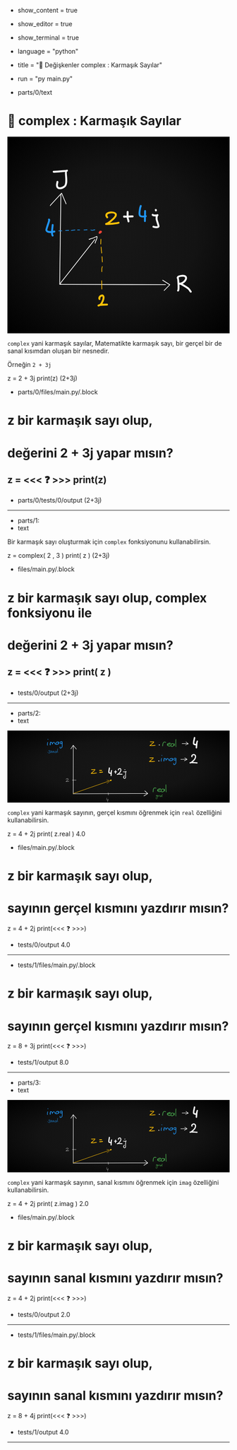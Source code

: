 - show_content = true
- show_editor = true
- show_terminal = true
- language = "python"
- title = "🔢 Değişkenler complex : Karmaşık Sayılar"
- run = "py main.py"

- parts/0/text
# 🔢 **complex** : Karmaşık Sayılar 

<image-text>
<drawing style="--animation-time:3s;--animation-delay:1s;">
<svg class='img drawingAnimation' width="100%" height="100%" viewBox="-218.0419661535438 -239.95691036229266 620.6049597508038 548.2404003620667" xmlns="http://www.w3.org/2000/svg" xmlns:xlink="http://www.w3.org/1999/xlink" version="1.1" style="stroke-linecap: round; stroke-linejoin: round; fill: none; background: radial-gradient(rgb(23, 23, 23), rgb(19, 19, 19), rgb(0, 0, 0)) center center / cover; --item-length:33; --total-length:95772.6;"><path xmlns="http://www.w3.org/2000/svg" style="stroke-width: 86.4254; transform: matrix(0.0220693, 0, 0, 0.0220693, -76.1772, -65.5341); --index:0; --length:3589.21; --start:0;" d="M-999 801C-999 801 -978.3760000000002 742.8800000000001 -978.3760000000002 742.8800000000001,C-978.3760000000002 742.8800000000001 430 -774 430 -774,C430 -774 999 568 999 568" data-hash="undefined.8" class="selected" stroke="#FFFFFF"></path><path xmlns="http://www.w3.org/2000/svg" style="stroke-width: 15.2975; transform: matrix(0.123942, 0.0135769, -0.0135769, 0.123942, -70.3454, 46.2878); --index:1; --length:2009.19; --start:3589.21;" d="M-96 -1000C-96 -1000 96 1000 96 1000" data-hash="undefined.9" class="selected" stroke="#FFFFFF"></path><path xmlns="http://www.w3.org/2000/svg" style="stroke-width: 12.9402; transform: matrix(0.14733, 0.00445327, -0.00445327, 0.14733, 76.3313, 172.408); --index:2; --length:1998.78; --start:5598.4;" d="M-999 25C-999 25 999 -31 999 -31" data-hash="undefined.11" class="selected" stroke="#FFFFFF"></path><path xmlns="http://www.w3.org/2000/svg" style="stroke-width: 130.127; transform: matrix(0.0146576, 0, 0, 0.0146576, 225.703, 173.986); --index:3; --length:3163.62; --start:7597.18;" d="M-670 -956C-670 -956 -687.8560000000002 -960.2240000000003 -687.8560000000002 -960.2240000000003,C-687.8560000000002 -960.2240000000003 670 -99 670 -99,C670 -99 -406 999 -406 999" data-hash="undefined.13" class="selected" stroke="#FFFFFF"></path><path xmlns="http://www.w3.org/2000/svg" style="stroke-width: 357.292; transform: matrix(0.00533834, 0, 0, 0.00533834, 41.1283, 25.1107); --index:4; --length:8403.06; --start:10760.8;" d="M391 -309C133 -309 123 -507 -174 -309,C-294 -229 -676 429 -457 539,C-81 726 936 308 674 -215,C362 -838 -936 342 -551 727,C-279 999 679 361 485 -26,C0 -999 -911 710 -268 67" data-hash="undefined.54" class="selected" stroke="#f44336"></path><path xmlns="http://www.w3.org/2000/svg" style="stroke-width: 432.492; transform: matrix(0.00441014, 0, 0, 0.00441014, 40.9122, 26.1329); --index:5; --length:6388.55; --start:19163.9;" d="M294 -264C-44 -264 -1000 242 -390 649,C-52 874 1000 -15 636 -378,C140 -874 -818 377 -504 534,C-75 749 669 437 -47 78" data-hash="undefined.55" class="selected" stroke="#f44336"></path><path xmlns="http://www.w3.org/2000/svg" style="stroke-width: 330.68; transform: matrix(0.0158619, 0, 0, 0.0158619, 48.2519, 215.352); --index:6; --length:4736.18; --start:25552.4;" d="M-571 -196C-750 -555 -134 -1000 63 -735,C337 -370 -191 811 -603 914,C-655 927 -761 1000 -761 946,C-761 822 594 787 761 787" data-hash="undefined.58" class="selected" stroke="#FFC107"></path><path xmlns="http://www.w3.org/2000/svg" style="stroke-width: 285.247; transform: matrix(0.0186282, 0, 0, 0.0186282, -98.4268, 9.39072); --index:7; --length:2996.49; --start:30288.6;" d="M-194 -999C0 -999 -623 381 -581 591,C-499 999 384 854 623 806" data-hash="undefined.60" class="selected" stroke="#2196f3"></path><path xmlns="http://www.w3.org/2000/svg" style="stroke-width: 358.409; transform: matrix(0.0148256, 0, 0, 0.0148256, -93.8733, 20.8145); --index:8; --length:2035.55; --start:33285.1;" d="M151 -1000C151 -591 -151 696 151 1000" data-hash="undefined.61" class="selected" stroke="#2196f3"></path><path xmlns="http://www.w3.org/2000/svg" style="stroke-width: 30.6793; transform: matrix(0.0621706, 0, 0, 0.0621706, -23.2315, 108.785); --index:9; --length:2536.53; --start:35320.6;" d="M-744 1000C-744 1000 -751.6960000000001 954.7440000000001 -751.6960000000001 954.7440000000001,C-751.6960000000001 954.7440000000001 793 -999 793 -999" data-hash="undefined.65" class="selected" stroke="#FFFFFF"></path><path xmlns="http://www.w3.org/2000/svg" style="stroke-width: 151.974; transform: matrix(0.0125505, 0, 0, 0.0125505, 21.6317, 47.035); --index:10; --length:3494.66; --start:37857.2;" d="M-887 -113C-1000 0 -705 -142 -686 -153,C-440 -301 -103 -305 155 -434,C181 -447 819 -768 837 -715,C1000 -227 436 295 436 768" data-hash="undefined.66" class="selected" stroke="#FFFFFF"></path><path xmlns="http://www.w3.org/2000/svg" style="stroke-width: 164.734; transform: matrix(0.0115783, 0, 0, 0.0115783, 45.4831, 172.97); --index:11; --length:2000.44; --start:41351.8;" d="M-21 -1000C-21 -1000 21 1000 21 1000" data-hash="undefined.68" class="selected" stroke="#FFC107"></path><path xmlns="http://www.w3.org/2000/svg" style="stroke-width: 445.751; transform: matrix(0.00427895, 0, 0, 0.00427895, -70.3002, 22.4513); --index:12; --length:2000; --start:43352.3;" d="M-1000 0C-333 0 333 0 1000 0" data-hash="undefined.80" class="selected" stroke="#2196f3"></path><path xmlns="http://www.w3.org/2000/svg" style="stroke-width: 445.752; transform: matrix(0.00427894, 0, 0, 0.00427894, -51.1708, 21.1927); --index:13; --length:2004.06; --start:45352.3;" d="M-1000 58C-313 58 319 -58 1000 -58" data-hash="undefined.81" class="selected" stroke="#2196f3"></path><path xmlns="http://www.w3.org/2000/svg" style="stroke-width: 360.847; transform: matrix(0.00528576, 0, 0, 0.00528576, -34.5584, 20.6893); --index:14; --length:2027.26; --start:47356.3;" d="M-999 142C-999 39 758 -62 999 -142" data-hash="undefined.82" class="selected" stroke="#2196f3"></path><path xmlns="http://www.w3.org/2000/svg" style="stroke-width: 631.481; transform: matrix(0.00302043, 0, 0, 0.00302043, -19.2045, 19.9342); --index:15; --length:2000; --start:49383.6;" d="M-1000 0C-333 0 333 0 1000 0" data-hash="undefined.83" class="selected" stroke="#2196f3"></path><path xmlns="http://www.w3.org/2000/svg" style="stroke-width: 445.752; transform: matrix(0.00427894, 0, 0, 0.00427894, 0.176611, 19.6825); --index:16; --length:2004.01; --start:51383.6;" d="M-1000 58C-330 58 359 -58 1000 -58" data-hash="undefined.84" class="selected" stroke="#2196f3"></path><path xmlns="http://www.w3.org/2000/svg" style="stroke-width: 344.444; transform: matrix(0.00553747, 0, 0, 0.00553747, 20.5645, 20.7844); --index:17; --length:2058.77; --start:53387.6;" d="M-999 -153C-602 244 488 -244 999 -244" data-hash="undefined.85" class="selected" stroke="#2196f3"></path><path xmlns="http://www.w3.org/2000/svg" style="stroke-width: 280.658; transform: matrix(0.00679598, 0, 0, 0.00679598, 42.9661, 52.4039); --index:18; --length:2001.64; --start:55446.4;" d="M37 -1000C37 -327 -37 337 -37 1000" data-hash="undefined.89" class="selected" stroke="#FFC107"></path><path xmlns="http://www.w3.org/2000/svg" style="stroke-width: 229.63; transform: matrix(0.0083062, 0, 0, 0.0083062, 44.4763, 76.064); --index:19; --length:2008.57; --start:57448;" d="M-90 -1000C-90 -253 90 495 90 999" data-hash="undefined.90" class="selected" stroke="#FFC107"></path><path xmlns="http://www.w3.org/2000/svg" style="stroke-width: 261.303; transform: matrix(0.00729939, 0, 0, 0.00729939, 46.7417, 101.738); --index:20; --length:2005.32; --start:59456.6;" d="M-68 -1000C-68 -328 68 564 68 1000" data-hash="undefined.91" class="selected" stroke="#FFC107"></path><path xmlns="http://www.w3.org/2000/svg" style="stroke-width: 270.635; transform: matrix(0.00704769, 0, 0, 0.00704769, 46.2107, 129.173); --index:21; --length:2040.34; --start:61461.9;" d="M146 -1000C-146 -706 -67 559 -67 1000" data-hash="undefined.92" class="selected" stroke="#FFC107"></path><path xmlns="http://www.w3.org/2000/svg" style="stroke-width: 287.982; transform: matrix(0.0182136, 0, 0, 0.0182136, 74.3379, -14.0467); --index:22; --length:6266.66; --start:63502.2;" d="M-741 -69C-776 -139 -864 -217 -879 -290,C-1000 -892 253 -953 530 -621,C856 -229 -384 660 -658 843,C-733 893 -997 953 -907 953,C-549 953 747 886 999 760" data-hash="undefined.94" class="selected" stroke="#FFC107"></path><path xmlns="http://www.w3.org/2000/svg" style="stroke-width: 416.61; transform: matrix(0.0125902, 0, 0, 0.0125902, 119.227, -17.5746); --index:23; --length:1992.69; --start:69768.9;" d="M-879 60C-1000 -60 -818 20 -599 20,C-65 20 468 -19 1000 -19" data-hash="undefined.95" class="selected" stroke="#FFFFFF"></path><path xmlns="http://www.w3.org/2000/svg" style="stroke-width: 393.187; transform: matrix(0.0133402, 0, 0, 0.0133402, 118.858, -17.0661); --index:24; --length:2024.05; --start:71761.6;" d="M-85 -1000C-85 -612 -103 -215 -85 169,C-72 438 103 749 103 1000" data-hash="undefined.97" class="selected" stroke="#FFFFFF"></path><path xmlns="http://www.w3.org/2000/svg" style="stroke-width: 315.725; transform: matrix(0.0166132, 0, 0, 0.0166132, 157.235, -30.4055); --index:25; --length:2698.29; --start:73785.6;" d="M-166 -1000C-166 -906 -239 -826 -257 -727,C-438 299 -682 1000 682 727" data-hash="undefined.98" class="selected" stroke="#2196f3"></path><path xmlns="http://www.w3.org/2000/svg" style="stroke-width: 372.123; transform: matrix(0.0140954, 0, 0, 0.0140954, 166.301, -18.828); --index:26; --length:2000.35; --start:76483.9;" d="M17 -1000C17 -344 -17 334 -17 1000" data-hash="undefined.99" class="selected" stroke="#2196f3"></path><path xmlns="http://www.w3.org/2000/svg" style="stroke-width: 289.326; transform: matrix(0.0181291, 0, 0, 0.0181291, 196.283, -4.2228); --index:27; --length:3474.71; --start:78484.3;" d="M-473 -1000C-473 -865 72 -893 164 -916,C202 -925 276 -982 276 -944,C276 -941 174 -843 164 -805,C126 -652 117 -463 137 -305,C158 -135 473 715 442 777,C331 1000 -206 910 -362 832" data-hash="undefined.103" class="selected" stroke="#FFFFFF"></path><path xmlns="http://www.w3.org/2000/svg" style="stroke-width: 6946.3; transform: matrix(0.000755109, 0, 0, 0.000755109, 196.674, -35.1887); --index:28; --length:2484.56; --start:81959;" d="M-557 -1000C557 -1000 109 59 109 1000" data-hash="undefined.104" class="selected" stroke="#FFFFFF"></path><path xmlns="http://www.w3.org/2000/svg" style="stroke-width: 281.607; transform: matrix(0.018626, 0, 0, 0.018626, -70.2609, -143.838); --index:29; --length:2007.74; --start:84443.5;" d="M-1000 81C-845 81 908 -35 1000 -81" data-hash="undefined.107" class="selected" stroke="#FFFFFF"></path><path xmlns="http://www.w3.org/2000/svg" style="stroke-width: 202.331; transform: matrix(0.025924, 0, 0, 0.025924, -64.6275, -118.417); --index:30; --length:3154.32; --start:86451.3;" d="M423 -999C262 -839 635 319 248 650,C35 833 -450 1000 -566 650,C-635 444 -528 339 -528 165" data-hash="undefined.108" class="selected" stroke="#FFFFFF"></path><path xmlns="http://www.w3.org/2000/svg" style="stroke-width: 293.506; transform: matrix(0.0178709, 0, 0, 0.0178709, 260.206, 171.042); --index:31; --length:2027.07; --start:89605.6;" d="M-97 -1000C-93 -1000 97 999 -97 999" data-hash="undefined.109" class="selected" stroke="#FFFFFF"></path><path xmlns="http://www.w3.org/2000/svg" style="stroke-width: 229.569; transform: matrix(0.0228481, 0, 0, 0.0228481, 275.831, 169.086); --index:32; --length:4139.93; --start:91632.7;" d="M-804 -674C-804 -954 -48 -1000 121 -872,C389 -671 94 -300 -77 -167,C-193 -77 -373 -5 -517 30,C-532 34 -576 30 -561 30,C-370 30 358 493 517 625,C651 737 690 886 804 1000" data-hash="undefined.110" class="selected" stroke="#FFFFFF"></path></svg>
</drawing>

``complex`` yani karmaşık sayılar, Matematikte karmaşık sayı, bir gerçel bir de sanal kısımdan oluşan bir nesnedir. 

Örneğin ``2 + 3j`` 
</image-text>


<code-view name="main.py" language="python">
z = 2 + 3j
print(z)
</code-view>
<code-view name="Terminal" language="bash">
(2+3j)
</code-view>


- parts/0/files/main.py/.block
# z bir karmaşık sayı olup,
# değerini 2 + 3j yapar mısın?
z = <<< ❓ >>>
print(z)
---------------------
- parts/0/tests/0/output
(2+3j)

---------------------

- parts/1:
- text

Bir karmaşık sayı oluşturmak için ``complex`` fonksiyonunu kullanabilirsin.	

<code-view name="main.py" language="python">
z = complex( 2 , 3 )
print( z )
</code-view>
<code-view name="Terminal" language="bash">
(2+3j)
</code-view>


- files/main.py/.block
# z bir karmaşık sayı olup, complex fonksiyonu ile
# değerini 2 + 3j yapar mısın?
z = <<< ❓ >>>
print( z )
---------------------
- tests/0/output
(2+3j)

---------------------








- parts/2:
- text

<drawing>
<svg width="100%" height="100%" viewBox="-1395.4840158395966 553.8773522724882 18.500392281938275 6.0016157734467015" xmlns="http://www.w3.org/2000/svg" xmlns:xlink="http://www.w3.org/1999/xlink" version="1.1" style="stroke-linecap: round; stroke-linejoin: round; fill: none; background: radial-gradient(rgb(23, 23, 23), rgb(19, 19, 19), rgb(0, 0, 0)) center center / cover; --item-length:62; --total-length:216747;"><path xmlns="http://www.w3.org/2000/svg" data-hash="1.5469" d="M-1000 -71C-1000 -71 1000 71 1000 71" class="selected" style="stroke-width: 12.3339; transform: matrix(0.00306391, -0.000228952, 0.000228952, 0.00306391, -1386.91, 559.118); --index:0; --length:2005.03; --start:0;" stroke="#FFFFFF"></path><path xmlns="http://www.w3.org/2000/svg" data-hash="1.5470" d="M70 -1000C70 -1000 -70 999 -70 999" class="selected" style="stroke-width: 18.893; transform: matrix(0.00200103, -0.00013794, 0.00013794, 0.00200103, -1390, 557.127); --index:1; --length:2003.9; --start:2005.03;" stroke="#FFFFFF"></path><path xmlns="http://www.w3.org/2000/svg" data-hash="1.5471" d="M-658 -1000C-658 -1000 683 -164 683 -164,C683 -164 -683 999 -683 999" class="selected" style="stroke-width: 177.662; transform: matrix(0.000210684, 3.33022e-05, -3.33022e-05, 0.000210684, -1383.94, 559.121); --index:2; --length:3374.27; --start:4008.93;" stroke="#FFFFFF"></path><path xmlns="http://www.w3.org/2000/svg" data-hash="1.5472" d="M-658 -1000C-658 -1000 683 -164 683 -164,C683 -164 -683 999 -683 999" class="selected" style="stroke-width: 165.193; transform: matrix(4.84724e-06, -0.000229349, 0.000229349, 4.84724e-06, -1389.97, 555.255); --index:3; --length:3374.27; --start:7383.2;" stroke="#FFFFFF"></path><path xmlns="http://www.w3.org/2000/svg" style="stroke-width: 27.0979; transform: matrix(0.00101369, 0.000473351, -0.000473351, 0.00101369, -1388.53, 558.595); --index:4; --length:2794.69; --start:10757.5;" d="M-1000 976C-1000 976 1000 -976 1000 -976" data-hash="1.5473" class="selected" stroke="#FFC107"></path><path xmlns="http://www.w3.org/2000/svg" style="stroke-width: 150.959; transform: matrix(0.000145571, 6.79752e-05, -6.79752e-05, 0.000145571, -1387.12, 558.119); --index:5; --length:3637.11; --start:13552.2;" d="M-843 -464C-705 -464 707 -1000 788 -757,C843 -591 135 786 -6 999" data-hash="1.5476" class="selected" stroke="#FFC107"></path><path xmlns="http://www.w3.org/2000/svg" style="stroke-width: 162.283; transform: matrix(0.000105661, 0, 0, 0.000105661, -1387.16, 559.574); --index:6; --length:3052.18; --start:17189.3;" d="M-368 -999C-257 -999 -711 375 -548 619,C-294 1000 444 796 711 529" data-hash="1.5493" class="selected" stroke="#FFFFFF"></path><path xmlns="http://www.w3.org/2000/svg" style="stroke-width: 150.309; transform: matrix(0.000114079, 0, 0, 0.000114079, -1387.12, 559.687); --index:7; --length:2032.53; --start:20241.5;" d="M166 -1000C166 -531 -166 202 -166 1000" data-hash="1.5494" class="selected" stroke="#FFFFFF"></path><path xmlns="http://www.w3.org/2000/svg" style="stroke-width: 248.786; transform: matrix(9.74851e-05, 0, 0, 9.74851e-05, -1387.08, 559.133); --index:8; --length:2019.05; --start:22274;" d="M-71 -1000C71 -1000 -2 742 -2 1000" data-hash="1.5497" class="selected" stroke="#FFFFFF"></path><path xmlns="http://www.w3.org/2000/svg" style="stroke-width: 50.8483; transform: matrix(0.000476966, 0, 0, 0.000476966, -1389.92, 557.994); --index:9; --length:662; --start:24293;" d="M-331 0C-110 0 110 0 331 0" data-hash="1.5498" class="selected" stroke="#FFFFFF"></path><path xmlns="http://www.w3.org/2000/svg" style="stroke-width: 178.478; transform: matrix(0.000135887, 0, 0, 0.000135887, -1390.49, 557.984); --index:10; --length:5603.17; --start:24955;" d="M-841 -421C-841 -853 372 -1000 544 -570,C700 -180 -890 892 -890 963,C-890 999 -352 865 -346 864,C67 818 482 916 890 814" data-hash="1.5499" class="selected" stroke="#FFFFFF"></path><path xmlns="http://www.w3.org/2000/svg" style="stroke-width: 968.038; transform: matrix(6.88977e-05, 0, 0, 6.88977e-05, -1386.86, 558.017); --index:11; --length:2882.41; --start:30558.2;" d="M-145 -428C-444 -428 -1000 132 -633 254,C-111 428 1000 -428 -242 -428" data-hash="1.5502" class="selected" stroke="#FFC107"></path><path xmlns="http://www.w3.org/2000/svg" style="stroke-width: 409.429; transform: matrix(0.000226248, 0, 0, 0.000226248, -1386.96, 557.2); --index:12; --length:2683.83; --start:33440.6;" d="M-162 -845C-162 -860 -162 -1000 -162 -911,C-162 -524 -497 468 -294 772,C-164 967 306 1000 497 904" data-hash="1.5503" class="selected" stroke="#FFFFFF"></path><path xmlns="http://www.w3.org/2000/svg" style="stroke-width: 450.926; transform: matrix(0.000205427, 0, 0, 0.000205427, -1386.83, 557.408); --index:13; --length:2028.92; --start:36124.4;" d="M90 -1000C-65 -1000 -90 701 -90 1000" data-hash="1.5504" class="selected" stroke="#FFFFFF"></path><path xmlns="http://www.w3.org/2000/svg" style="stroke-width: 751.543; transform: matrix(8.87449e-05, 0, 0, 8.87449e-05, -1386.48, 557.304); --index:14; --length:2092.94; --start:38153.4;" d="M-939 51C-939 23 -1000 19 -1000 -8,C-1000 -51 873 30 1000 51" data-hash="1.5505" class="selected" stroke="#FFFFFF"></path><path xmlns="http://www.w3.org/2000/svg" style="stroke-width: 576.766; transform: matrix(0.000115637, 0, 0, 0.000115637, -1386.48, 557.317); --index:15; --length:2003.77; --start:40246.3;" d="M46 -1000C-13 -939 -46 756 -46 999" data-hash="1.5506" class="selected" stroke="#FFFFFF"></path><path xmlns="http://www.w3.org/2000/svg" style="stroke-width: 226.794; transform: matrix(0.000294081, 0, 0, 0.000294081, -1386.14, 557.248); --index:16; --length:4440.4; --start:42250.1;" d="M-337 -305C-568 -536 101 -1000 321 -561,C543 -115 23 483 -300 719,C-337 745 -605 1000 -666 938,C-705 900 -574 871 -520 865,C-108 819 294 883 705 883" data-hash="1.5507" class="selected" stroke="#FFFFFF"></path><path xmlns="http://www.w3.org/2000/svg" style="stroke-width: 156.608; transform: matrix(0.000317162, 0, 0, 0.000317162, -1385.72, 557.586); --index:17; --length:3739.92; --start:46690.5;" d="M-317 -944C-317 -782 313 -888 405 -980,C425 -1000 359 -945 346 -920,C292 -820 280 -712 263 -600,C221 -325 261 557 251 596,C239 643 219 688 192 727,C4 1000 -425 772 -270 383,C-230 284 -177 195 -80 146" data-hash="1.5516" class="selected" stroke="#FFFFFF"></path><path xmlns="http://www.w3.org/2000/svg" style="stroke-width: 2476.66; transform: matrix(2.00553e-05, 0, 0, 2.00553e-05, -1385.71, 557.137); --index:18; --length:2725.54; --start:50430.4;" d="M828 -668C-1000 -668 -164 668 999 -496" data-hash="1.5517" class="selected" stroke="#FFFFFF"></path><path xmlns="http://www.w3.org/2000/svg" style="stroke-width: 190.467; transform: matrix(0.000248699, 0, 0, 0.000248699, -1383.23, 558.802); --index:19; --length:2884.1; --start:53155.9;" d="M-432 -136C-432 -40 -504 1000 -504 584,C-504 -65 -356 -1000 504 -569" data-hash="1.5522" class="selected" stroke="#4caf50"></path><path xmlns="http://www.w3.org/2000/svg" style="stroke-width: 267.524; transform: matrix(0.000177065, 0, 0, 0.000177065, -1382.89, 558.81); --index:20; --length:5201; --start:56040;" d="M-417 167C-167 167 974 -111 848 -490,C702 -926 -297 -304 -417 -136,C-1000 679 493 926 1000 673" data-hash="1.5523" class="selected" stroke="#4caf50"></path><path xmlns="http://www.w3.org/2000/svg" style="stroke-width: 294.824; transform: matrix(0.000160669, 0, 0, 0.000160669, -1382.55, 558.84); --index:21; --length:6444.62; --start:61241;" d="M758 -170C879 -291 895 -291 758 -394,C-22 -979 -999 -689 -748 442,C-629 979 -10 935 311 666,C553 464 688 166 814 -115,C854 -206 898 -297 925 -394,C940 -447 869 -561 925 -561,C1000 -561 925 -412 925 -338,C925 -96 925 145 925 387" data-hash="1.5524" class="selected" stroke="#4caf50"></path><path xmlns="http://www.w3.org/2000/svg" style="stroke-width: 160.119; transform: matrix(0.000295836, 0, 0, 0.000295836, -1382.27, 558.678); --index:22; --length:2007.32; --start:67685.6;" d="M-60 -1000C-60 -754 -26 912 60 999" data-hash="1.5525" class="selected" stroke="#4caf50"></path><path xmlns="http://www.w3.org/2000/svg" style="stroke-width: 119.011; transform: matrix(0.000203787, 0, 0, 0.000203787, -1383.04, 559.429); --index:23; --length:4210.7; --start:69693;" d="M48 -802C48 -1000 -483 -799 -275 -591,C-217 -533 -58 -507 0 -575,C77 -665 81 -804 65 -916,C62 -935 46 -979 32 -965,C-41 -891 483 184 32 594,C-413 1000 -482 118 -194 -169" data-hash="1.5526" class="selected" stroke="#4caf50"></path><path xmlns="http://www.w3.org/2000/svg" style="stroke-width: 368.632; transform: matrix(6.57917e-05, 0, 0, 6.57917e-05, -1382.97, 559.305); --index:24; --length:4271.89; --start:73903.7;" d="M-107 257C843 257 847 -1000 43 -597,C-847 -152 -410 999 747 710" data-hash="1.5527" class="selected" stroke="#4caf50"></path><path xmlns="http://www.w3.org/2000/svg" style="stroke-width: 503.311; transform: matrix(4.81868e-05, 0, 0, 4.81868e-05, -1382.85, 559.297); --index:25; --length:3947.74; --start:78175.6;" d="M-584 -305C-584 -202 -513 999 -515 999,C-652 999 -279 -541 -103 -717,C179 -1000 395 -777 652 -649" data-hash="1.5528" class="selected" stroke="#4caf50"></path><path xmlns="http://www.w3.org/2000/svg" style="stroke-width: 386.606; transform: matrix(6.27329e-05, 0, 0, 6.27329e-05, -1382.76, 559.333); --index:26; --length:4132.85; --start:82123.3;" d="M200 -757C200 -1000 -175 -827 -274 -704,C-484 -442 -622 -39 -538 298,C-362 999 510 -190 517 -176,C622 34 464 569 464 826" data-hash="1.5529" class="selected" stroke="#4caf50"></path><path xmlns="http://www.w3.org/2000/svg" style="stroke-width: 329.92; transform: matrix(7.35117e-05, 0, 0, 7.35117e-05, -1382.67, 559.326); --index:27; --length:3387.04; --start:86256.1;" d="M-190 171C-93 74 4 -31 79 -144,C158 -262 79 -1000 -190 -819,C-620 -533 -298 1000 620 80" data-hash="1.5530" class="selected" stroke="#4caf50"></path><path xmlns="http://www.w3.org/2000/svg" style="stroke-width: 232.927; transform: matrix(0.000104123, 0, 0, 0.000104123, -1382.6, 559.281); --index:28; --length:2135.08; --start:89643.2;" d="M76 -653C76 -764 119 -1000 44 -812,C-119 -400 -50 517 -50 999" data-hash="1.5531" class="selected" stroke="#4caf50"></path><path xmlns="http://www.w3.org/2000/svg" style="stroke-width: 402.613; transform: matrix(0.000117654, 0, 0, 0.000117654, -1392.16, 554.973); --index:29; --length:2108.95; --start:91778.3;" d="M260 -1000C260 -781 -260 1000 189 1000" data-hash="1.5533" class="selected" stroke="#2196f3"></path><path xmlns="http://www.w3.org/2000/svg" style="stroke-width: 5636.6; transform: matrix(8.40384e-06, 0, 0, 8.40384e-06, -1392.11, 554.603); --index:30; --length:2425.15; --start:93887.2;" d="M617 1000C-617 -235 -382 471 -382 -1000" data-hash="1.5534" class="selected" stroke="#2196f3"></path><path xmlns="http://www.w3.org/2000/svg" style="stroke-width: 196.283; transform: matrix(0.00024133, 0, 0, 0.00024133, -1391.72, 554.953); --index:31; --length:4960.85; --start:96312.4;" d="M-775 -473C-775 -352 -752 536 -810 536,C-861 536 -1000 -96 -636 -368,C-460 -500 -223 -367 -149 -194,C-94 -66 -114 363 -114 223,C-114 70 216 -399 373 -438,C767 -536 833 293 1000 293" data-hash="1.5536" class="selected" stroke="#2196f3"></path><path xmlns="http://www.w3.org/2000/svg" style="stroke-width: 268.313; transform: matrix(0.000176544, 0, 0, 0.000176544, -1391.33, 554.948); --index:32; --length:5044.76; --start:101273;" d="M553 -572C553 -899 -1000 -670 -636 237,C-371 899 999 83 648 -619,C527 -861 425 189 695 189" data-hash="1.5537" class="selected" stroke="#2196f3"></path><path xmlns="http://www.w3.org/2000/svg" style="stroke-width: 147.927; transform: matrix(0.00032022, 0, 0, 0.00032022, -1391.02, 555.08); --index:33; --length:4179.54; --start:106318;" d="M320 -728C320 -1000 -367 -937 -256 -492,C-217 -336 70 -335 163 -413,C287 -516 294 -656 294 -807,C294 -815 294 -842 294 -833,C294 -424 367 51 294 452,C270 586 -126 1000 -256 741,C-283 686 -256 543 -256 478" data-hash="1.5538" class="selected" stroke="#2196f3"></path><path xmlns="http://www.w3.org/2000/svg" style="stroke-width: 167.529; transform: matrix(0.000144769, 0, 0, 0.000144769, -1392.01, 555.653); --index:34; --length:4043.34; --start:110498;" d="M369 -677C607 -914 -117 -1000 -187 -788,C-330 -358 856 173 481 548,C30 1000 -601 485 -856 103" data-hash="1.5539" class="selected" stroke="#2196f3"></path><path xmlns="http://www.w3.org/2000/svg" style="stroke-width: 262.689; transform: matrix(9.23258e-05, 0, 0, 9.23258e-05, -1391.86, 555.641); --index:35; --length:6568.99; --start:114541;" d="M935 -296C935 -836 -558 -999 -754 -412,C-935 131 -324 1000 294 752,C537 655 721 229 760 -4,C768 -51 756 -529 760 -529,C838 -529 760 -373 760 -296,C760 53 726 334 877 635" data-hash="1.5540" class="selected" stroke="#2196f3"></path><path xmlns="http://www.w3.org/2000/svg" style="stroke-width: 301.881; transform: matrix(8.03394e-05, 0, 0, 8.03394e-05, -1391.62, 555.652); --index:36; --length:6092.72; --start:121110;" d="M-945 -807C-945 -338 -945 129 -945 598,C-945 709 -834 933 -945 933,C-995 933 -914 834 -878 799,C-708 628 -560 283 -477 62,C-459 14 -134 -1000 -8 -874,C353 -512 415 1000 995 1000" data-hash="1.5541" class="selected" stroke="#2196f3"></path><path xmlns="http://www.w3.org/2000/svg" style="stroke-width: 235.506; transform: matrix(0.000102982, 0, 0, 0.000102982, -1391.45, 555.639); --index:37; --length:5415.37; --start:127203;" d="M577 -144C1000 -567 -1000 -958 -519 482,C-416 791 4 958 263 743,C669 405 525 -353 577 -353,C631 -353 451 356 733 638" data-hash="1.5542" class="selected" stroke="#2196f3"></path><path xmlns="http://www.w3.org/2000/svg" style="stroke-width: 161.045; transform: matrix(0.000150597, 0, 0, 0.000150597, -1391.3, 555.544); --index:38; --length:2113.77; --start:132618;" d="M-22 -1000C-22 -610 -192 436 -57 750,C-22 831 127 935 192 1000" data-hash="1.5547" class="selected" stroke="#2196f3"></path><path xmlns="http://www.w3.org/2000/svg" style="stroke-width: 233.813; transform: matrix(0.000223485, 0, 0, 0.000223485, -1388.29, 557.276); --index:39; --length:5444.38; --start:134732;" d="M-888 -692C-597 -692 -288 -660 0 -692,C36 -696 416 -785 444 -729,C538 -540 -354 165 -481 270,C-648 409 -1000 785 -1000 715,C-1000 712 -139 720 -74 715,C275 685 657 566 999 566" data-hash="1.5551" class="selected" stroke="#FFC107"></path><path xmlns="http://www.w3.org/2000/svg" style="stroke-width: 139.038; transform: matrix(0.000476966, 0, 0, 0.000476966, -1387.72, 557.188); --index:40; --length:352; --start:140176;" d="M-176 0C-58 0 58 0 176 0" data-hash="1.5553" class="selected" stroke="#FFC107"></path><path xmlns="http://www.w3.org/2000/svg" style="stroke-width: 573.905; transform: matrix(0.000115553, 0, 0, 0.000115553, -1387.68, 557.337); --index:41; --length:2016.72; --start:140528;" d="M-999 75C-328 75 361 106 1000 -106" data-hash="1.5554" class="selected" stroke="#FFC107"></path><path xmlns="http://www.w3.org/2000/svg" data-hash="1.5557" d="M-888 -692C-597 -692 -288 -660 0 -692,C36 -696 416 -785 444 -729,C538 -540 -354 165 -481 270,C-648 409 -1000 785 -1000 715,C-1000 712 -139 720 -74 715,C275 685 657 566 999 566" class="selected" style="stroke-width: 233.813; transform: matrix(0.000223263, 9.95558e-06, -9.95558e-06, 0.000223263, -1383.4, 554.971); --index:42; --length:5444.38; --start:142545;" stroke="#FFC107"></path><path xmlns="http://www.w3.org/2000/svg" style="stroke-width: 8417.09; transform: matrix(7.87099e-06, 3.50977e-07, -3.50977e-07, 7.87099e-06, -1382.84, 555.071); --index:43; --length:3552.14; --start:147989;" d="M1000 -666C-999 -666 -1000 666 1000 666" data-hash="1.5558" class="selected" stroke="#FFFFFF"></path><path xmlns="http://www.w3.org/2000/svg" data-hash="1.5560" d="M-432 -136C-432 -40 -504 1000 -504 584,C-504 -65 -356 -1000 504 -569" class="selected" style="stroke-width: 190.467; transform: matrix(0.000248452, 1.10788e-05, -1.10788e-05, 0.000248452, -1382.43, 554.996); --index:44; --length:2884.1; --start:151541;" stroke="#4caf50"></path><path xmlns="http://www.w3.org/2000/svg" data-hash="1.5561" d="M-417 167C-167 167 974 -111 848 -490,C702 -926 -297 -304 -417 -136,C-1000 679 493 926 1000 673" class="selected" style="stroke-width: 267.524; transform: matrix(0.000176889, 7.8877e-06, -7.8877e-06, 0.000176889, -1382.08, 555.019); --index:45; --length:5201; --start:154425;" stroke="#4caf50"></path><path xmlns="http://www.w3.org/2000/svg" data-hash="1.5562" d="M758 -170C879 -291 895 -291 758 -394,C-22 -979 -999 -689 -748 442,C-629 979 -10 935 311 666,C553 464 688 166 814 -115,C854 -206 898 -297 925 -394,C940 -447 869 -561 925 -561,C1000 -561 925 -412 925 -338,C925 -96 925 145 925 387" class="selected" style="stroke-width: 294.824; transform: matrix(0.00016051, 7.15732e-06, -7.15732e-06, 0.00016051, -1381.74, 555.065); --index:46; --length:6444.62; --start:159626;" stroke="#4caf50"></path><path xmlns="http://www.w3.org/2000/svg" data-hash="1.5563" d="M-60 -1000C-60 -754 -26 912 60 999" class="selected" style="stroke-width: 160.119; transform: matrix(0.000295542, 1.31786e-05, -1.31786e-05, 0.000295542, -1381.45, 554.915); --index:47; --length:2007.32; --start:166071;" stroke="#4caf50"></path><path xmlns="http://www.w3.org/2000/svg" style="stroke-width: 156.844; transform: matrix(0.000241372, 1.07631e-05, -1.07631e-05, 0.000241372, -1380.7, 554.962); --index:48; --length:2001.22; --start:168078;" d="M-1000 43C-333 43 329 -43 999 -43" data-hash="1.5566" class="selected" stroke="#FFFFFF"></path><path xmlns="http://www.w3.org/2000/svg" style="stroke-width: 299.683; transform: matrix(0.000126326, 5.63301e-06, -5.63301e-06, 0.000126326, -1380.53, 554.961); --index:49; --length:3898.47; --start:170080;" d="M-714 -1000C-360 -645 667 -321 859 63,C884 113 -727 842 -884 1000" data-hash="1.5569" class="selected" stroke="#FFFFFF"></path><path xmlns="http://www.w3.org/2000/svg" data-hash="1.5571" d="M-162 -845C-162 -860 -162 -1000 -162 -911,C-162 -524 -497 468 -294 772,C-164 967 306 1000 497 904" class="selected" style="stroke-width: 409.429; transform: matrix(0.00029751, 1.32663e-05, -1.32663e-05, 0.00029751, -1379.87, 554.756); --index:50; --length:2683.83; --start:173978;" stroke="#FFFFFF"></path><path xmlns="http://www.w3.org/2000/svg" data-hash="1.5572" d="M90 -1000C-65 -1000 -90 701 -90 1000" class="selected" style="stroke-width: 450.926; transform: matrix(0.000270131, 1.20455e-05, -1.20455e-05, 0.000270131, -1379.71, 555.037); --index:51; --length:2028.92; --start:176662;" stroke="#FFFFFF"></path><path xmlns="http://www.w3.org/2000/svg" data-hash="1.5573" d="M-888 -692C-597 -692 -288 -660 0 -692,C36 -696 416 -785 444 -729,C538 -540 -354 165 -481 270,C-648 409 -1000 785 -1000 715,C-1000 712 -139 720 -74 715,C275 685 657 566 999 566" class="selected" style="stroke-width: 233.813; transform: matrix(0.00022334, 8.05319e-06, -8.05319e-06, 0.00022334, -1383.44, 556.3); --index:52; --length:5444.38; --start:178691;" stroke="#FFC107"></path><path xmlns="http://www.w3.org/2000/svg" data-hash="1.5574" d="M1000 -666C-999 -666 -1000 666 1000 666" class="selected" style="stroke-width: 8417.09; transform: matrix(7.87369e-06, 2.8391e-07, -2.8391e-07, 7.87369e-06, -1382.88, 556.396); --index:53; --length:3552.14; --start:184135;" stroke="#FFFFFF"></path><path xmlns="http://www.w3.org/2000/svg" data-hash="1.5575" d="M260 -1000C260 -781 -260 1000 189 1000" class="selected" style="stroke-width: 402.613; transform: matrix(0.000117578, 4.23962e-06, -4.23962e-06, 0.000117578, -1382.68, 556.304); --index:54; --length:2108.95; --start:187687;" stroke="#2196f3"></path><path xmlns="http://www.w3.org/2000/svg" data-hash="1.5576" d="M617 1000C-617 -235 -382 471 -382 -1000" class="selected" style="stroke-width: 5636.6; transform: matrix(8.39838e-06, 3.02829e-07, -3.02829e-07, 8.39838e-06, -1382.62, 555.937); --index:55; --length:2425.15; --start:189796;" stroke="#2196f3"></path><path xmlns="http://www.w3.org/2000/svg" data-hash="1.5577" d="M-775 -473C-775 -352 -752 536 -810 536,C-861 536 -1000 -96 -636 -368,C-460 -500 -223 -367 -149 -194,C-94 -66 -114 363 -114 223,C-114 70 216 -399 373 -438,C767 -536 833 293 1000 293" class="selected" style="stroke-width: 196.283; transform: matrix(0.000241173, 8.69624e-06, -8.69624e-06, 0.000241173, -1382.25, 556.3); --index:56; --length:4960.85; --start:192221;" stroke="#2196f3"></path><path xmlns="http://www.w3.org/2000/svg" data-hash="1.5578" d="M553 -572C553 -899 -1000 -670 -636 237,C-371 899 999 83 648 -619,C527 -861 425 189 695 189" class="selected" style="stroke-width: 268.313; transform: matrix(0.00017643, 6.36171e-06, -6.36171e-06, 0.00017643, -1381.85, 556.309); --index:57; --length:5044.76; --start:197182;" stroke="#2196f3"></path><path xmlns="http://www.w3.org/2000/svg" data-hash="1.5579" d="M320 -728C320 -1000 -367 -937 -256 -492,C-217 -336 70 -335 163 -413,C287 -516 294 -656 294 -807,C294 -815 294 -842 294 -833,C294 -424 367 51 294 452,C270 586 -126 1000 -256 741,C-283 686 -256 543 -256 478" class="selected" style="stroke-width: 147.927; transform: matrix(0.000320012, 1.1539e-05, -1.1539e-05, 0.000320012, -1381.55, 556.452); --index:58; --length:4179.54; --start:202227;" stroke="#2196f3"></path><path xmlns="http://www.w3.org/2000/svg" data-hash="1.5580" d="M-1000 43C-333 43 329 -43 999 -43" class="selected" style="stroke-width: 156.844; transform: matrix(0.000241455, 8.70638e-06, -8.70638e-06, 0.000241455, -1380.8, 556.266); --index:59; --length:2001.22; --start:206407;" stroke="#FFFFFF"></path><path xmlns="http://www.w3.org/2000/svg" data-hash="1.5581" d="M-714 -1000C-360 -645 667 -321 859 63,C884 113 -727 842 -884 1000" class="selected" style="stroke-width: 299.683; transform: matrix(0.000126369, 4.55662e-06, -4.55662e-06, 0.000126369, -1380.63, 556.264); --index:60; --length:3898.47; --start:208408;" stroke="#FFFFFF"></path><path xmlns="http://www.w3.org/2000/svg" data-hash="1.5582" d="M-337 -305C-568 -536 101 -1000 321 -561,C543 -115 23 483 -300 719,C-337 745 -605 1000 -666 938,C-705 900 -574 871 -520 865,C-108 819 294 883 705 883" class="selected" style="stroke-width: 226.794; transform: matrix(0.000418556, 1.50923e-05, -1.50923e-05, 0.000418556, -1379.98, 556.182); --index:61; --length:4440.4; --start:212306;" stroke="#FFFFFF"></path></svg>
</drawing>

``complex`` yani karmaşık sayının, gerçel kısmını öğrenmek için ``real`` özelliğini kullanabilirsin.

<code-view name="main.py" language="python">
z = 4 + 2j
print( z.real )
</code-view>
<code-view name="Terminal" language="bash">
4.0
</code-view>


- files/main.py/.block
# z bir karmaşık sayı olup,
# sayının gerçel kısmını yazdırır mısın?
z = 4 + 2j
print(<<< ❓ >>>)
- tests/0/output
4.0

---------------------
- tests/1/files/main.py/.block
# z bir karmaşık sayı olup,
# sayının gerçel kısmını yazdırır mısın?
z = 8 + 3j
print(<<< ❓ >>>)
- tests/1/output
8.0

---------------------





- parts/3:
- text

<drawing style="--animation-time:0s;--animation-delay:0s;">
<svg width="100%" height="100%" viewBox="-1395.4840158395966 553.8773522724882 18.500392281938275 6.0016157734467015" xmlns="http://www.w3.org/2000/svg" xmlns:xlink="http://www.w3.org/1999/xlink" version="1.1" style="stroke-linecap: round; stroke-linejoin: round; fill: none; background: radial-gradient(rgb(23, 23, 23), rgb(19, 19, 19), rgb(0, 0, 0)) center center / cover; --item-length:62; --total-length:216747;"><path xmlns="http://www.w3.org/2000/svg" data-hash="1.5469" d="M-1000 -71C-1000 -71 1000 71 1000 71" class="selected" style="stroke-width: 12.3339; transform: matrix(0.00306391, -0.000228952, 0.000228952, 0.00306391, -1386.91, 559.118); --index:0; --length:2005.03; --start:0;" stroke="#FFFFFF"></path><path xmlns="http://www.w3.org/2000/svg" data-hash="1.5470" d="M70 -1000C70 -1000 -70 999 -70 999" class="selected" style="stroke-width: 18.893; transform: matrix(0.00200103, -0.00013794, 0.00013794, 0.00200103, -1390, 557.127); --index:1; --length:2003.9; --start:2005.03;" stroke="#FFFFFF"></path><path xmlns="http://www.w3.org/2000/svg" data-hash="1.5471" d="M-658 -1000C-658 -1000 683 -164 683 -164,C683 -164 -683 999 -683 999" class="selected" style="stroke-width: 177.662; transform: matrix(0.000210684, 3.33022e-05, -3.33022e-05, 0.000210684, -1383.94, 559.121); --index:2; --length:3374.27; --start:4008.93;" stroke="#FFFFFF"></path><path xmlns="http://www.w3.org/2000/svg" data-hash="1.5472" d="M-658 -1000C-658 -1000 683 -164 683 -164,C683 -164 -683 999 -683 999" class="selected" style="stroke-width: 165.193; transform: matrix(4.84724e-06, -0.000229349, 0.000229349, 4.84724e-06, -1389.97, 555.255); --index:3; --length:3374.27; --start:7383.2;" stroke="#FFFFFF"></path><path xmlns="http://www.w3.org/2000/svg" style="stroke-width: 27.0979; transform: matrix(0.00101369, 0.000473351, -0.000473351, 0.00101369, -1388.53, 558.595); --index:4; --length:2794.69; --start:10757.5;" d="M-1000 976C-1000 976 1000 -976 1000 -976" data-hash="1.5473" class="selected" stroke="#FFC107"></path><path xmlns="http://www.w3.org/2000/svg" style="stroke-width: 150.959; transform: matrix(0.000145571, 6.79752e-05, -6.79752e-05, 0.000145571, -1387.12, 558.119); --index:5; --length:3637.11; --start:13552.2;" d="M-843 -464C-705 -464 707 -1000 788 -757,C843 -591 135 786 -6 999" data-hash="1.5476" class="selected" stroke="#FFC107"></path><path xmlns="http://www.w3.org/2000/svg" style="stroke-width: 162.283; transform: matrix(0.000105661, 0, 0, 0.000105661, -1387.16, 559.574); --index:6; --length:3052.18; --start:17189.3;" d="M-368 -999C-257 -999 -711 375 -548 619,C-294 1000 444 796 711 529" data-hash="1.5493" class="selected" stroke="#FFFFFF"></path><path xmlns="http://www.w3.org/2000/svg" style="stroke-width: 150.309; transform: matrix(0.000114079, 0, 0, 0.000114079, -1387.12, 559.687); --index:7; --length:2032.53; --start:20241.5;" d="M166 -1000C166 -531 -166 202 -166 1000" data-hash="1.5494" class="selected" stroke="#FFFFFF"></path><path xmlns="http://www.w3.org/2000/svg" style="stroke-width: 248.786; transform: matrix(9.74851e-05, 0, 0, 9.74851e-05, -1387.08, 559.133); --index:8; --length:2019.05; --start:22274;" d="M-71 -1000C71 -1000 -2 742 -2 1000" data-hash="1.5497" class="selected" stroke="#FFFFFF"></path><path xmlns="http://www.w3.org/2000/svg" style="stroke-width: 50.8483; transform: matrix(0.000476966, 0, 0, 0.000476966, -1389.92, 557.994); --index:9; --length:662; --start:24293;" d="M-331 0C-110 0 110 0 331 0" data-hash="1.5498" class="selected" stroke="#FFFFFF"></path><path xmlns="http://www.w3.org/2000/svg" style="stroke-width: 178.478; transform: matrix(0.000135887, 0, 0, 0.000135887, -1390.49, 557.984); --index:10; --length:5603.17; --start:24955;" d="M-841 -421C-841 -853 372 -1000 544 -570,C700 -180 -890 892 -890 963,C-890 999 -352 865 -346 864,C67 818 482 916 890 814" data-hash="1.5499" class="selected" stroke="#FFFFFF"></path><path xmlns="http://www.w3.org/2000/svg" style="stroke-width: 968.038; transform: matrix(6.88977e-05, 0, 0, 6.88977e-05, -1386.86, 558.017); --index:11; --length:2882.41; --start:30558.2;" d="M-145 -428C-444 -428 -1000 132 -633 254,C-111 428 1000 -428 -242 -428" data-hash="1.5502" class="selected" stroke="#FFC107"></path><path xmlns="http://www.w3.org/2000/svg" style="stroke-width: 409.429; transform: matrix(0.000226248, 0, 0, 0.000226248, -1386.96, 557.2); --index:12; --length:2683.83; --start:33440.6;" d="M-162 -845C-162 -860 -162 -1000 -162 -911,C-162 -524 -497 468 -294 772,C-164 967 306 1000 497 904" data-hash="1.5503" class="selected" stroke="#FFFFFF"></path><path xmlns="http://www.w3.org/2000/svg" style="stroke-width: 450.926; transform: matrix(0.000205427, 0, 0, 0.000205427, -1386.83, 557.408); --index:13; --length:2028.92; --start:36124.4;" d="M90 -1000C-65 -1000 -90 701 -90 1000" data-hash="1.5504" class="selected" stroke="#FFFFFF"></path><path xmlns="http://www.w3.org/2000/svg" style="stroke-width: 751.543; transform: matrix(8.87449e-05, 0, 0, 8.87449e-05, -1386.48, 557.304); --index:14; --length:2092.94; --start:38153.4;" d="M-939 51C-939 23 -1000 19 -1000 -8,C-1000 -51 873 30 1000 51" data-hash="1.5505" class="selected" stroke="#FFFFFF"></path><path xmlns="http://www.w3.org/2000/svg" style="stroke-width: 576.766; transform: matrix(0.000115637, 0, 0, 0.000115637, -1386.48, 557.317); --index:15; --length:2003.77; --start:40246.3;" d="M46 -1000C-13 -939 -46 756 -46 999" data-hash="1.5506" class="selected" stroke="#FFFFFF"></path><path xmlns="http://www.w3.org/2000/svg" style="stroke-width: 226.794; transform: matrix(0.000294081, 0, 0, 0.000294081, -1386.14, 557.248); --index:16; --length:4440.4; --start:42250.1;" d="M-337 -305C-568 -536 101 -1000 321 -561,C543 -115 23 483 -300 719,C-337 745 -605 1000 -666 938,C-705 900 -574 871 -520 865,C-108 819 294 883 705 883" data-hash="1.5507" class="selected" stroke="#FFFFFF"></path><path xmlns="http://www.w3.org/2000/svg" style="stroke-width: 156.608; transform: matrix(0.000317162, 0, 0, 0.000317162, -1385.72, 557.586); --index:17; --length:3739.92; --start:46690.5;" d="M-317 -944C-317 -782 313 -888 405 -980,C425 -1000 359 -945 346 -920,C292 -820 280 -712 263 -600,C221 -325 261 557 251 596,C239 643 219 688 192 727,C4 1000 -425 772 -270 383,C-230 284 -177 195 -80 146" data-hash="1.5516" class="selected" stroke="#FFFFFF"></path><path xmlns="http://www.w3.org/2000/svg" style="stroke-width: 2476.66; transform: matrix(2.00553e-05, 0, 0, 2.00553e-05, -1385.71, 557.137); --index:18; --length:2725.54; --start:50430.4;" d="M828 -668C-1000 -668 -164 668 999 -496" data-hash="1.5517" class="selected" stroke="#FFFFFF"></path><path xmlns="http://www.w3.org/2000/svg" style="stroke-width: 190.467; transform: matrix(0.000248699, 0, 0, 0.000248699, -1383.23, 558.802); --index:19; --length:2884.1; --start:53155.9;" d="M-432 -136C-432 -40 -504 1000 -504 584,C-504 -65 -356 -1000 504 -569" data-hash="1.5522" class="selected" stroke="#4caf50"></path><path xmlns="http://www.w3.org/2000/svg" style="stroke-width: 267.524; transform: matrix(0.000177065, 0, 0, 0.000177065, -1382.89, 558.81); --index:20; --length:5201; --start:56040;" d="M-417 167C-167 167 974 -111 848 -490,C702 -926 -297 -304 -417 -136,C-1000 679 493 926 1000 673" data-hash="1.5523" class="selected" stroke="#4caf50"></path><path xmlns="http://www.w3.org/2000/svg" style="stroke-width: 294.824; transform: matrix(0.000160669, 0, 0, 0.000160669, -1382.55, 558.84); --index:21; --length:6444.62; --start:61241;" d="M758 -170C879 -291 895 -291 758 -394,C-22 -979 -999 -689 -748 442,C-629 979 -10 935 311 666,C553 464 688 166 814 -115,C854 -206 898 -297 925 -394,C940 -447 869 -561 925 -561,C1000 -561 925 -412 925 -338,C925 -96 925 145 925 387" data-hash="1.5524" class="selected" stroke="#4caf50"></path><path xmlns="http://www.w3.org/2000/svg" style="stroke-width: 160.119; transform: matrix(0.000295836, 0, 0, 0.000295836, -1382.27, 558.678); --index:22; --length:2007.32; --start:67685.6;" d="M-60 -1000C-60 -754 -26 912 60 999" data-hash="1.5525" class="selected" stroke="#4caf50"></path><path xmlns="http://www.w3.org/2000/svg" style="stroke-width: 119.011; transform: matrix(0.000203787, 0, 0, 0.000203787, -1383.04, 559.429); --index:23; --length:4210.7; --start:69693;" d="M48 -802C48 -1000 -483 -799 -275 -591,C-217 -533 -58 -507 0 -575,C77 -665 81 -804 65 -916,C62 -935 46 -979 32 -965,C-41 -891 483 184 32 594,C-413 1000 -482 118 -194 -169" data-hash="1.5526" class="selected" stroke="#4caf50"></path><path xmlns="http://www.w3.org/2000/svg" style="stroke-width: 368.632; transform: matrix(6.57917e-05, 0, 0, 6.57917e-05, -1382.97, 559.305); --index:24; --length:4271.89; --start:73903.7;" d="M-107 257C843 257 847 -1000 43 -597,C-847 -152 -410 999 747 710" data-hash="1.5527" class="selected" stroke="#4caf50"></path><path xmlns="http://www.w3.org/2000/svg" style="stroke-width: 503.311; transform: matrix(4.81868e-05, 0, 0, 4.81868e-05, -1382.85, 559.297); --index:25; --length:3947.74; --start:78175.6;" d="M-584 -305C-584 -202 -513 999 -515 999,C-652 999 -279 -541 -103 -717,C179 -1000 395 -777 652 -649" data-hash="1.5528" class="selected" stroke="#4caf50"></path><path xmlns="http://www.w3.org/2000/svg" style="stroke-width: 386.606; transform: matrix(6.27329e-05, 0, 0, 6.27329e-05, -1382.76, 559.333); --index:26; --length:4132.85; --start:82123.3;" d="M200 -757C200 -1000 -175 -827 -274 -704,C-484 -442 -622 -39 -538 298,C-362 999 510 -190 517 -176,C622 34 464 569 464 826" data-hash="1.5529" class="selected" stroke="#4caf50"></path><path xmlns="http://www.w3.org/2000/svg" style="stroke-width: 329.92; transform: matrix(7.35117e-05, 0, 0, 7.35117e-05, -1382.67, 559.326); --index:27; --length:3387.04; --start:86256.1;" d="M-190 171C-93 74 4 -31 79 -144,C158 -262 79 -1000 -190 -819,C-620 -533 -298 1000 620 80" data-hash="1.5530" class="selected" stroke="#4caf50"></path><path xmlns="http://www.w3.org/2000/svg" style="stroke-width: 232.927; transform: matrix(0.000104123, 0, 0, 0.000104123, -1382.6, 559.281); --index:28; --length:2135.08; --start:89643.2;" d="M76 -653C76 -764 119 -1000 44 -812,C-119 -400 -50 517 -50 999" data-hash="1.5531" class="selected" stroke="#4caf50"></path><path xmlns="http://www.w3.org/2000/svg" style="stroke-width: 402.613; transform: matrix(0.000117654, 0, 0, 0.000117654, -1392.16, 554.973); --index:29; --length:2108.95; --start:91778.3;" d="M260 -1000C260 -781 -260 1000 189 1000" data-hash="1.5533" class="selected" stroke="#2196f3"></path><path xmlns="http://www.w3.org/2000/svg" style="stroke-width: 5636.6; transform: matrix(8.40384e-06, 0, 0, 8.40384e-06, -1392.11, 554.603); --index:30; --length:2425.15; --start:93887.2;" d="M617 1000C-617 -235 -382 471 -382 -1000" data-hash="1.5534" class="selected" stroke="#2196f3"></path><path xmlns="http://www.w3.org/2000/svg" style="stroke-width: 196.283; transform: matrix(0.00024133, 0, 0, 0.00024133, -1391.72, 554.953); --index:31; --length:4960.85; --start:96312.4;" d="M-775 -473C-775 -352 -752 536 -810 536,C-861 536 -1000 -96 -636 -368,C-460 -500 -223 -367 -149 -194,C-94 -66 -114 363 -114 223,C-114 70 216 -399 373 -438,C767 -536 833 293 1000 293" data-hash="1.5536" class="selected" stroke="#2196f3"></path><path xmlns="http://www.w3.org/2000/svg" style="stroke-width: 268.313; transform: matrix(0.000176544, 0, 0, 0.000176544, -1391.33, 554.948); --index:32; --length:5044.76; --start:101273;" d="M553 -572C553 -899 -1000 -670 -636 237,C-371 899 999 83 648 -619,C527 -861 425 189 695 189" data-hash="1.5537" class="selected" stroke="#2196f3"></path><path xmlns="http://www.w3.org/2000/svg" style="stroke-width: 147.927; transform: matrix(0.00032022, 0, 0, 0.00032022, -1391.02, 555.08); --index:33; --length:4179.54; --start:106318;" d="M320 -728C320 -1000 -367 -937 -256 -492,C-217 -336 70 -335 163 -413,C287 -516 294 -656 294 -807,C294 -815 294 -842 294 -833,C294 -424 367 51 294 452,C270 586 -126 1000 -256 741,C-283 686 -256 543 -256 478" data-hash="1.5538" class="selected" stroke="#2196f3"></path><path xmlns="http://www.w3.org/2000/svg" style="stroke-width: 167.529; transform: matrix(0.000144769, 0, 0, 0.000144769, -1392.01, 555.653); --index:34; --length:4043.34; --start:110498;" d="M369 -677C607 -914 -117 -1000 -187 -788,C-330 -358 856 173 481 548,C30 1000 -601 485 -856 103" data-hash="1.5539" class="selected" stroke="#2196f3"></path><path xmlns="http://www.w3.org/2000/svg" style="stroke-width: 262.689; transform: matrix(9.23258e-05, 0, 0, 9.23258e-05, -1391.86, 555.641); --index:35; --length:6568.99; --start:114541;" d="M935 -296C935 -836 -558 -999 -754 -412,C-935 131 -324 1000 294 752,C537 655 721 229 760 -4,C768 -51 756 -529 760 -529,C838 -529 760 -373 760 -296,C760 53 726 334 877 635" data-hash="1.5540" class="selected" stroke="#2196f3"></path><path xmlns="http://www.w3.org/2000/svg" style="stroke-width: 301.881; transform: matrix(8.03394e-05, 0, 0, 8.03394e-05, -1391.62, 555.652); --index:36; --length:6092.72; --start:121110;" d="M-945 -807C-945 -338 -945 129 -945 598,C-945 709 -834 933 -945 933,C-995 933 -914 834 -878 799,C-708 628 -560 283 -477 62,C-459 14 -134 -1000 -8 -874,C353 -512 415 1000 995 1000" data-hash="1.5541" class="selected" stroke="#2196f3"></path><path xmlns="http://www.w3.org/2000/svg" style="stroke-width: 235.506; transform: matrix(0.000102982, 0, 0, 0.000102982, -1391.45, 555.639); --index:37; --length:5415.37; --start:127203;" d="M577 -144C1000 -567 -1000 -958 -519 482,C-416 791 4 958 263 743,C669 405 525 -353 577 -353,C631 -353 451 356 733 638" data-hash="1.5542" class="selected" stroke="#2196f3"></path><path xmlns="http://www.w3.org/2000/svg" style="stroke-width: 161.045; transform: matrix(0.000150597, 0, 0, 0.000150597, -1391.3, 555.544); --index:38; --length:2113.77; --start:132618;" d="M-22 -1000C-22 -610 -192 436 -57 750,C-22 831 127 935 192 1000" data-hash="1.5547" class="selected" stroke="#2196f3"></path><path xmlns="http://www.w3.org/2000/svg" style="stroke-width: 233.813; transform: matrix(0.000223485, 0, 0, 0.000223485, -1388.29, 557.276); --index:39; --length:5444.38; --start:134732;" d="M-888 -692C-597 -692 -288 -660 0 -692,C36 -696 416 -785 444 -729,C538 -540 -354 165 -481 270,C-648 409 -1000 785 -1000 715,C-1000 712 -139 720 -74 715,C275 685 657 566 999 566" data-hash="1.5551" class="selected" stroke="#FFC107"></path><path xmlns="http://www.w3.org/2000/svg" style="stroke-width: 139.038; transform: matrix(0.000476966, 0, 0, 0.000476966, -1387.72, 557.188); --index:40; --length:352; --start:140176;" d="M-176 0C-58 0 58 0 176 0" data-hash="1.5553" class="selected" stroke="#FFC107"></path><path xmlns="http://www.w3.org/2000/svg" style="stroke-width: 573.905; transform: matrix(0.000115553, 0, 0, 0.000115553, -1387.68, 557.337); --index:41; --length:2016.72; --start:140528;" d="M-999 75C-328 75 361 106 1000 -106" data-hash="1.5554" class="selected" stroke="#FFC107"></path><path xmlns="http://www.w3.org/2000/svg" data-hash="1.5557" d="M-888 -692C-597 -692 -288 -660 0 -692,C36 -696 416 -785 444 -729,C538 -540 -354 165 -481 270,C-648 409 -1000 785 -1000 715,C-1000 712 -139 720 -74 715,C275 685 657 566 999 566" class="selected" style="stroke-width: 233.813; transform: matrix(0.000223263, 9.95558e-06, -9.95558e-06, 0.000223263, -1383.4, 554.971); --index:42; --length:5444.38; --start:142545;" stroke="#FFC107"></path><path xmlns="http://www.w3.org/2000/svg" style="stroke-width: 8417.09; transform: matrix(7.87099e-06, 3.50977e-07, -3.50977e-07, 7.87099e-06, -1382.84, 555.071); --index:43; --length:3552.14; --start:147989;" d="M1000 -666C-999 -666 -1000 666 1000 666" data-hash="1.5558" class="selected" stroke="#FFFFFF"></path><path xmlns="http://www.w3.org/2000/svg" data-hash="1.5560" d="M-432 -136C-432 -40 -504 1000 -504 584,C-504 -65 -356 -1000 504 -569" class="selected" style="stroke-width: 190.467; transform: matrix(0.000248452, 1.10788e-05, -1.10788e-05, 0.000248452, -1382.43, 554.996); --index:44; --length:2884.1; --start:151541;" stroke="#4caf50"></path><path xmlns="http://www.w3.org/2000/svg" data-hash="1.5561" d="M-417 167C-167 167 974 -111 848 -490,C702 -926 -297 -304 -417 -136,C-1000 679 493 926 1000 673" class="selected" style="stroke-width: 267.524; transform: matrix(0.000176889, 7.8877e-06, -7.8877e-06, 0.000176889, -1382.08, 555.019); --index:45; --length:5201; --start:154425;" stroke="#4caf50"></path><path xmlns="http://www.w3.org/2000/svg" data-hash="1.5562" d="M758 -170C879 -291 895 -291 758 -394,C-22 -979 -999 -689 -748 442,C-629 979 -10 935 311 666,C553 464 688 166 814 -115,C854 -206 898 -297 925 -394,C940 -447 869 -561 925 -561,C1000 -561 925 -412 925 -338,C925 -96 925 145 925 387" class="selected" style="stroke-width: 294.824; transform: matrix(0.00016051, 7.15732e-06, -7.15732e-06, 0.00016051, -1381.74, 555.065); --index:46; --length:6444.62; --start:159626;" stroke="#4caf50"></path><path xmlns="http://www.w3.org/2000/svg" data-hash="1.5563" d="M-60 -1000C-60 -754 -26 912 60 999" class="selected" style="stroke-width: 160.119; transform: matrix(0.000295542, 1.31786e-05, -1.31786e-05, 0.000295542, -1381.45, 554.915); --index:47; --length:2007.32; --start:166071;" stroke="#4caf50"></path><path xmlns="http://www.w3.org/2000/svg" style="stroke-width: 156.844; transform: matrix(0.000241372, 1.07631e-05, -1.07631e-05, 0.000241372, -1380.7, 554.962); --index:48; --length:2001.22; --start:168078;" d="M-1000 43C-333 43 329 -43 999 -43" data-hash="1.5566" class="selected" stroke="#FFFFFF"></path><path xmlns="http://www.w3.org/2000/svg" style="stroke-width: 299.683; transform: matrix(0.000126326, 5.63301e-06, -5.63301e-06, 0.000126326, -1380.53, 554.961); --index:49; --length:3898.47; --start:170080;" d="M-714 -1000C-360 -645 667 -321 859 63,C884 113 -727 842 -884 1000" data-hash="1.5569" class="selected" stroke="#FFFFFF"></path><path xmlns="http://www.w3.org/2000/svg" data-hash="1.5571" d="M-162 -845C-162 -860 -162 -1000 -162 -911,C-162 -524 -497 468 -294 772,C-164 967 306 1000 497 904" class="selected" style="stroke-width: 409.429; transform: matrix(0.00029751, 1.32663e-05, -1.32663e-05, 0.00029751, -1379.87, 554.756); --index:50; --length:2683.83; --start:173978;" stroke="#FFFFFF"></path><path xmlns="http://www.w3.org/2000/svg" data-hash="1.5572" d="M90 -1000C-65 -1000 -90 701 -90 1000" class="selected" style="stroke-width: 450.926; transform: matrix(0.000270131, 1.20455e-05, -1.20455e-05, 0.000270131, -1379.71, 555.037); --index:51; --length:2028.92; --start:176662;" stroke="#FFFFFF"></path><path xmlns="http://www.w3.org/2000/svg" data-hash="1.5573" d="M-888 -692C-597 -692 -288 -660 0 -692,C36 -696 416 -785 444 -729,C538 -540 -354 165 -481 270,C-648 409 -1000 785 -1000 715,C-1000 712 -139 720 -74 715,C275 685 657 566 999 566" class="selected" style="stroke-width: 233.813; transform: matrix(0.00022334, 8.05319e-06, -8.05319e-06, 0.00022334, -1383.44, 556.3); --index:52; --length:5444.38; --start:178691;" stroke="#FFC107"></path><path xmlns="http://www.w3.org/2000/svg" data-hash="1.5574" d="M1000 -666C-999 -666 -1000 666 1000 666" class="selected" style="stroke-width: 8417.09; transform: matrix(7.87369e-06, 2.8391e-07, -2.8391e-07, 7.87369e-06, -1382.88, 556.396); --index:53; --length:3552.14; --start:184135;" stroke="#FFFFFF"></path><path xmlns="http://www.w3.org/2000/svg" data-hash="1.5575" d="M260 -1000C260 -781 -260 1000 189 1000" class="selected" style="stroke-width: 402.613; transform: matrix(0.000117578, 4.23962e-06, -4.23962e-06, 0.000117578, -1382.68, 556.304); --index:54; --length:2108.95; --start:187687;" stroke="#2196f3"></path><path xmlns="http://www.w3.org/2000/svg" data-hash="1.5576" d="M617 1000C-617 -235 -382 471 -382 -1000" class="selected" style="stroke-width: 5636.6; transform: matrix(8.39838e-06, 3.02829e-07, -3.02829e-07, 8.39838e-06, -1382.62, 555.937); --index:55; --length:2425.15; --start:189796;" stroke="#2196f3"></path><path xmlns="http://www.w3.org/2000/svg" data-hash="1.5577" d="M-775 -473C-775 -352 -752 536 -810 536,C-861 536 -1000 -96 -636 -368,C-460 -500 -223 -367 -149 -194,C-94 -66 -114 363 -114 223,C-114 70 216 -399 373 -438,C767 -536 833 293 1000 293" class="selected" style="stroke-width: 196.283; transform: matrix(0.000241173, 8.69624e-06, -8.69624e-06, 0.000241173, -1382.25, 556.3); --index:56; --length:4960.85; --start:192221;" stroke="#2196f3"></path><path xmlns="http://www.w3.org/2000/svg" data-hash="1.5578" d="M553 -572C553 -899 -1000 -670 -636 237,C-371 899 999 83 648 -619,C527 -861 425 189 695 189" class="selected" style="stroke-width: 268.313; transform: matrix(0.00017643, 6.36171e-06, -6.36171e-06, 0.00017643, -1381.85, 556.309); --index:57; --length:5044.76; --start:197182;" stroke="#2196f3"></path><path xmlns="http://www.w3.org/2000/svg" data-hash="1.5579" d="M320 -728C320 -1000 -367 -937 -256 -492,C-217 -336 70 -335 163 -413,C287 -516 294 -656 294 -807,C294 -815 294 -842 294 -833,C294 -424 367 51 294 452,C270 586 -126 1000 -256 741,C-283 686 -256 543 -256 478" class="selected" style="stroke-width: 147.927; transform: matrix(0.000320012, 1.1539e-05, -1.1539e-05, 0.000320012, -1381.55, 556.452); --index:58; --length:4179.54; --start:202227;" stroke="#2196f3"></path><path xmlns="http://www.w3.org/2000/svg" data-hash="1.5580" d="M-1000 43C-333 43 329 -43 999 -43" class="selected" style="stroke-width: 156.844; transform: matrix(0.000241455, 8.70638e-06, -8.70638e-06, 0.000241455, -1380.8, 556.266); --index:59; --length:2001.22; --start:206407;" stroke="#FFFFFF"></path><path xmlns="http://www.w3.org/2000/svg" data-hash="1.5581" d="M-714 -1000C-360 -645 667 -321 859 63,C884 113 -727 842 -884 1000" class="selected" style="stroke-width: 299.683; transform: matrix(0.000126369, 4.55662e-06, -4.55662e-06, 0.000126369, -1380.63, 556.264); --index:60; --length:3898.47; --start:208408;" stroke="#FFFFFF"></path><path xmlns="http://www.w3.org/2000/svg" data-hash="1.5582" d="M-337 -305C-568 -536 101 -1000 321 -561,C543 -115 23 483 -300 719,C-337 745 -605 1000 -666 938,C-705 900 -574 871 -520 865,C-108 819 294 883 705 883" class="selected" style="stroke-width: 226.794; transform: matrix(0.000418556, 1.50923e-05, -1.50923e-05, 0.000418556, -1379.98, 556.182); --index:61; --length:4440.4; --start:212306;" stroke="#FFFFFF"></path></svg>
</drawing>

``complex`` yani karmaşık sayının, sanal kısmını öğrenmek için ``imag`` özelliğini kullanabilirsin.



<code-view name="main.py" language="python">
z = 4 + 2j
print( z.imag )
</code-view>
<code-view name="Terminal" language="bash">
2.0
</code-view>


- files/main.py/.block
# z bir karmaşık sayı olup,
# sayının sanal kısmını yazdırır mısın?
z = 4 + 2j
print(<<< ❓ >>>)
- tests/0/output
2.0

---------------------
- tests/1/files/main.py/.block
# z bir karmaşık sayı olup,
# sayının sanal kısmını yazdırır mısın?
z = 8 + 4j
print(<<< ❓ >>>)
- tests/1/output
4.0

---------------------

